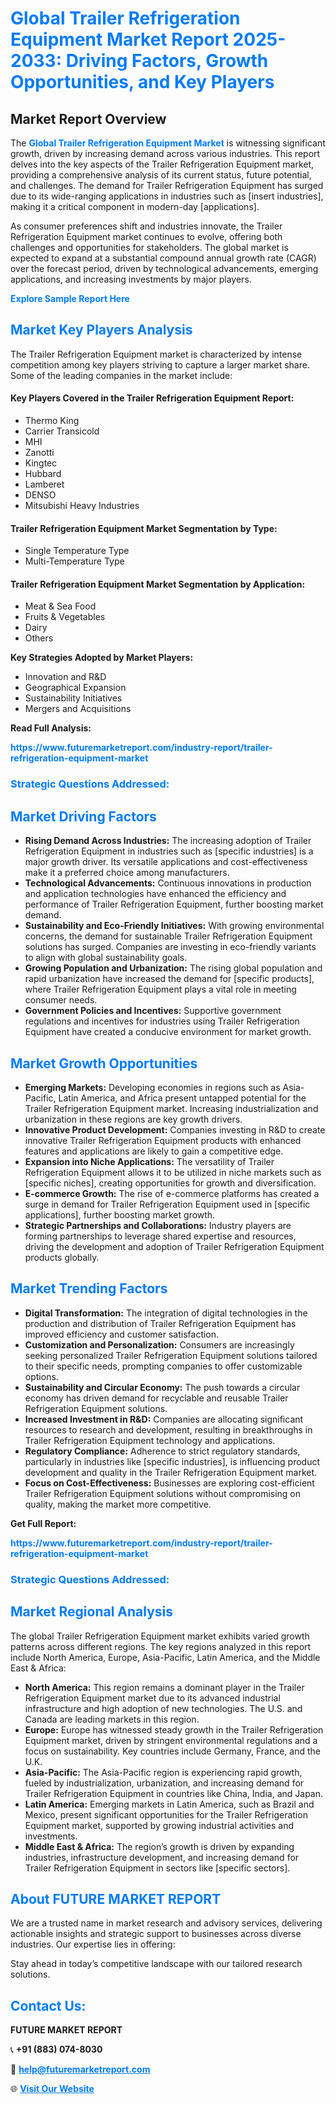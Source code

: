 <h1 style="color: #007BFF;">Global Trailer Refrigeration Equipment Market Report 2025-2033: Driving Factors, Growth Opportunities, and Key Players</h1>

<section id="overview">
<h2>Market Report Overview</h2>
<p>The <a href="https://www.futuremarketreport.com/industry-report/trailer-refrigeration-equipment-market" style="color: #007BFF; text-decoration: none;"><strong>Global Trailer Refrigeration Equipment Market</strong></a> is witnessing significant growth, driven by increasing demand across various industries. This report delves into the key aspects of the Trailer Refrigeration Equipment market, providing a comprehensive analysis of its current status, future potential, and challenges. The demand for Trailer Refrigeration Equipment has surged due to its wide-ranging applications in industries such as [insert industries], making it a critical component in modern-day [applications].</p>
<p>As consumer preferences shift and industries innovate, the Trailer Refrigeration Equipment market continues to evolve, offering both challenges and opportunities for stakeholders. The global market is expected to expand at a substantial compound annual growth rate (CAGR) over the forecast period, driven by technological advancements, emerging applications, and increasing investments by major players.</p>
</section>

<section id="overview">
<p><a href="https://www.futuremarketreport.com/request-sample/reportId=91787" style="color: #007BFF; text-decoration: none;"><strong>Explore Sample Report Here</strong></a></p>
</section>

<section id="key-players">
<h2 style="color: #007BFF;">Market Key Players Analysis</h2>
<p>The Trailer Refrigeration Equipment market is characterized by intense competition among key players striving to capture a larger market share. Some of the leading companies in the market include:</p>
<h4>Key Players Covered in the Trailer Refrigeration Equipment Report:</h4>
<ul><li>Thermo King</li><li>Carrier Transicold</li><li>MHI</li><li>Zanotti</li><li>Kingtec</li><li>Hubbard</li><li>Lamberet</li><li>DENSO</li><li>Mitsubishi Heavy Industries</li></ul>
<h4>Trailer Refrigeration Equipment Market Segmentation by Type:</h4>
<ul><li>Single Temperature Type</li><li>Multi-Temperature Type</li></ul>

<h4>Trailer Refrigeration Equipment Market Segmentation by Application:</h4>
<ul><li>Meat &amp; Sea Food</li><li>Fruits &amp; Vegetables</li><li>Dairy</li><li>Others</li></ul>
<p><strong>Key Strategies Adopted by Market Players:</strong></p>
<ul>
<li>Innovation and R&D</li>
<li>Geographical Expansion</li>
<li>Sustainability Initiatives</li>
<li>Mergers and Acquisitions</li>
</ul>
</section>

<section>
<p><strong>Read Full Analysis: </strong></p><a href="https://www.futuremarketreport.com/industry-report/trailer-refrigeration-equipment-market" style="color: #007BFF; text-decoration: none;"><strong>https://www.futuremarketreport.com/industry-report/trailer-refrigeration-equipment-market</strong></a>
<h3 style="color: #007BFF;">Strategic Questions Addressed:</h3>
</section>

<section id="driving-factors">
<h2 style="color: #007BFF;">Market Driving Factors</h2>
<ul>
<li><strong>Rising Demand Across Industries:</strong> The increasing adoption of Trailer Refrigeration Equipment in industries such as [specific industries] is a major growth driver. Its versatile applications and cost-effectiveness make it a preferred choice among manufacturers.</li>
<li><strong>Technological Advancements:</strong> Continuous innovations in production and application technologies have enhanced the efficiency and performance of Trailer Refrigeration Equipment, further boosting market demand.</li>
<li><strong>Sustainability and Eco-Friendly Initiatives:</strong> With growing environmental concerns, the demand for sustainable Trailer Refrigeration Equipment solutions has surged. Companies are investing in eco-friendly variants to align with global sustainability goals.</li>
<li><strong>Growing Population and Urbanization:</strong> The rising global population and rapid urbanization have increased the demand for [specific products], where Trailer Refrigeration Equipment plays a vital role in meeting consumer needs.</li>
<li><strong>Government Policies and Incentives:</strong> Supportive government regulations and incentives for industries using Trailer Refrigeration Equipment have created a conducive environment for market growth.</li>
</ul>
</section>

<section id="growth-opportunities">
<h2 style="color: #007BFF;">Market Growth Opportunities</h2>
<ul>
<li><strong>Emerging Markets:</strong> Developing economies in regions such as Asia-Pacific, Latin America, and Africa present untapped potential for the Trailer Refrigeration Equipment market. Increasing industrialization and urbanization in these regions are key growth drivers.</li>
<li><strong>Innovative Product Development:</strong> Companies investing in R&D to create innovative Trailer Refrigeration Equipment products with enhanced features and applications are likely to gain a competitive edge.</li>
<li><strong>Expansion into Niche Applications:</strong> The versatility of Trailer Refrigeration Equipment allows it to be utilized in niche markets such as [specific niches], creating opportunities for growth and diversification.</li>
<li><strong>E-commerce Growth:</strong> The rise of e-commerce platforms has created a surge in demand for Trailer Refrigeration Equipment used in [specific applications], further boosting market growth.</li>
<li><strong>Strategic Partnerships and Collaborations:</strong> Industry players are forming partnerships to leverage shared expertise and resources, driving the development and adoption of Trailer Refrigeration Equipment products globally.</li>
</ul>
</section>

<section id="trending-factors">
<h2 style="color: #007BFF;">Market Trending Factors</h2>
<ul>
<li><strong>Digital Transformation:</strong> The integration of digital technologies in the production and distribution of Trailer Refrigeration Equipment has improved efficiency and customer satisfaction.</li>
<li><strong>Customization and Personalization:</strong> Consumers are increasingly seeking personalized Trailer Refrigeration Equipment solutions tailored to their specific needs, prompting companies to offer customizable options.</li>
<li><strong>Sustainability and Circular Economy:</strong> The push towards a circular economy has driven demand for recyclable and reusable Trailer Refrigeration Equipment solutions.</li>
<li><strong>Increased Investment in R&D:</strong> Companies are allocating significant resources to research and development, resulting in breakthroughs in Trailer Refrigeration Equipment technology and applications.</li>
<li><strong>Regulatory Compliance:</strong> Adherence to strict regulatory standards, particularly in industries like [specific industries], is influencing product development and quality in the Trailer Refrigeration Equipment market.</li>
<li><strong>Focus on Cost-Effectiveness:</strong> Businesses are exploring cost-efficient Trailer Refrigeration Equipment solutions without compromising on quality, making the market more competitive.</li>
</ul>
</section>

<section>
<p><strong>Get Full Report: </strong></p><a href="https://www.futuremarketreport.com/industry-report/trailer-refrigeration-equipment-market" style="color: #007BFF; text-decoration: none;"><strong>https://www.futuremarketreport.com/industry-report/trailer-refrigeration-equipment-market</strong></a>
<h3 style="color: #007BFF;">Strategic Questions Addressed:</h3>
</section>


<section id="regional-analysis">
<h2 style="color: #007BFF;">Market Regional Analysis</h2>
<p>The global Trailer Refrigeration Equipment market exhibits varied growth patterns across different regions. The key regions analyzed in this report include North America, Europe, Asia-Pacific, Latin America, and the Middle East & Africa:</p>
<ul>
<li><strong>North America:</strong> This region remains a dominant player in the Trailer Refrigeration Equipment market due to its advanced industrial infrastructure and high adoption of new technologies. The U.S. and Canada are leading markets in this region.</li>
<li><strong>Europe:</strong> Europe has witnessed steady growth in the Trailer Refrigeration Equipment market, driven by stringent environmental regulations and a focus on sustainability. Key countries include Germany, France, and the U.K.</li>
<li><strong>Asia-Pacific:</strong> The Asia-Pacific region is experiencing rapid growth, fueled by industrialization, urbanization, and increasing demand for Trailer Refrigeration Equipment in countries like China, India, and Japan.</li>
<li><strong>Latin America:</strong> Emerging markets in Latin America, such as Brazil and Mexico, present significant opportunities for the Trailer Refrigeration Equipment market, supported by growing industrial activities and investments.</li>
<li><strong>Middle East & Africa:</strong> The region’s growth is driven by expanding industries, infrastructure development, and increasing demand for Trailer Refrigeration Equipment in sectors like [specific sectors].</li>
</ul>
</section>

<footer>
<h2 style="color: #007BFF;">About FUTURE MARKET REPORT</h2>
<p>We are a trusted name in market research and advisory services, delivering actionable insights and strategic support to businesses across diverse industries. Our expertise lies in offering:</p>

<p>Stay ahead in today’s competitive landscape with our tailored research solutions.</p>

<h2 style="color: #007BFF;">Contact Us:</h2>
<p><strong>FUTURE MARKET REPORT</strong></p>
<p>📞 <strong>+91 (883) 074-8030</strong></p>
<p>📧 <strong><a href="mailto:help@futuremarketreport.com" style="color: #007BFF;">help@futuremarketreport.com</a></strong></p>
<p>🌐 <strong><a href="https://www.futuremarketreport.com/" style="color: #007BFF;">Visit Our Website</a></strong></p>
</footer>